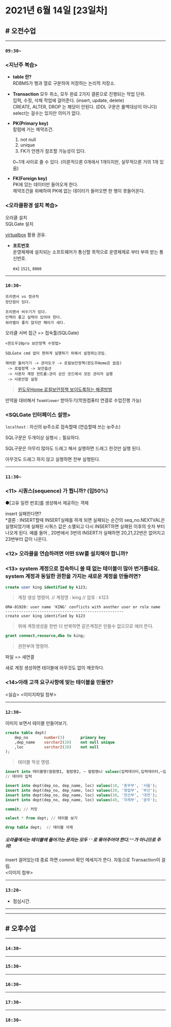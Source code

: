 # 2021년 6월 14일 [23일차]

## # 오전수업
----
### `09:30~`

### <지난주 복습>    

- **table 란?**    
  RDBMS가 행과 열로 구분하여 저장하는 논리적 저장소.  

- **Transaction**
  모두 취소, 모두 완료 2가지 결론으로 진행되는 작업 단위.    
  입력, 수정, 삭제 작업에 걸어준다. (insert, update, delete)  
  CREATE, ALTER, DROP 는 해당이 안된다. (DDL 구문은 롤백대상이 아니다)  
  select는 걸수는 있지만 의미가 없다.  

- **PK(Primary key)**  
  칼럼에 거는 제약조건.   

    1. not null  
    2. unique  
    3. FK가 언젠가 참조할 가능성이 있다.  

  0~1개 사이로 줄 수 있다. (이론적으론 0개에서 1개이지만, 실무적으론 거의 1개 있음)  

- **FK(Foreign key)**  
  PK에 있는 데이터만 들어오게 한다.  
  제약조건을 위배하여 PK에 없는 데이터가 들어오면 한 행이 못들어온다.  


### <오라클환경 설치 복습>

오라클 설치  
SQLGate 설치  

[virtualbox](https://www.virtualbox.org/) 활용 권유.  


- **포트번호**  
  운영체제에 설치되는 소프트웨어가 통신할 목적으로 운영체제로 부터 부여 받는 통신번호.

  ex) `1521`, `8080`

----
### `10:30~`

```
프리랜서 vs 정규직    
장단점이 있다.  

프리랜서 비수기가 있다.  
인맥이 좋고 실력이 있어야 한다.  
워라벨이 좋지 않지만 페이가 세다.  
```

오라클 서버 접근 => 접속툴(SQLGate)

```
<윈도우10pro 보안정책 수정법>

SQLGate cmd 없이 편하게 실행하기 위해서 설정하는것임.

제어판 들어가기 -> 관리도구 -> 로컬보안정책(윈도우Home은 없음)  
 -> 로컬정책 -> 보안옵션  
 -> 사용자 계정 컨트롤:관리 승인 모드에서 모든 관리자 실행   
 -> 사용안함 설정  
```
> [윈도우Home 로컬보안정책 보이도록하는 해결방법](https://github.com/SungWoo0315/study-repository/blob/main/image-save/%EC%9C%88%EB%8F%84%EC%9A%B010%20HOME%20%EC%97%90%EC%84%9C%20%EA%B4%80%EB%A6%AC%EC%9E%90%20%EB%AA%A8%EB%93%9C%20%EC%8B%A4%ED%96%89%20%EB%81%84%EB%8A%94%20%EB%B2%95.txt)

만약을 대비해서 `TeamViewer` 받아두기(학원컴퓨터 연결로 수업진행 가능)

### <SQLGate 인터페이스 설명>

`localhost` : 자신의 ip주소로 접속할때 (연습할때 쓰는 ip주소)

SQL구문은 두개이상 실행시 `;` 필요하다.  

SQL구문은 아무리 많아도 드래그 해서 실행하면 드래그 한것만 실행 된다.  

아무것도 드래그 하지 않고 실행하면 전부 실행된다.  

----
### `11:30~`

### <11> 시퀀스(sequence) 가 뭡니까?	(입50%)

●[고유 일련 번호]를 생성해서 제공하는 객체  

insert 실패한다면?  
*결론 : INSERT할때 INSERT실패를 하게 되면 실패되는 순간의
  seq_no.NEXTVAL은 실행되었기에 실패된 시쿼스 값은 소멸되고
  다시 INSERT하면 실패된 이후의 숫자 부터 나오게 된다.
  예를 들어 , 20번에서 3번의 INSERT가 실패하면 20,21,22번은 없어지고
  23번부터 값이 나온다.


### <12> 오라클을 연습하려면 어떤 SW를 설치해야 합니까?

### <13> system 계정으로 접속하니 쓸 때 없는 테이블이 많아 번거롭네요. system 계정과 동일한 권한을 가지는 새로운 계정을 만들려면?

```SQL   
create user king identified by k123;
```
> 계정 생성 명령어. // 계정명 : king // 암호 : k123

```
ORA-01920: user name 'KING' conflicts with another user or role name
----------------------------------------------------
create user king identified by k123
```
> 위에 계정생성을 한번 더 반복하면 같은계정은 만들수 없으므로 에러 뜬다.  

```SQL  
grant connect,resource,dba to king;
```
> 권한부여 명령어.  

파일 => 새연결  

새로 계정 생성하면 테이블에 아무것도 없이 깨끗하다.


### <14>아래 고객 요구사항에 맞는 테이블을 만들면?

<실습>
<이미지파일 첨부>  

----
### `12:30~`

이미지 보면서 테이블 만들어보기.

```SQL  
create table dept(
    dep_no       number(3)       primary key
    ,dep_name    varchar2(20)    not null unique
    ,loc         varchar2(20)    not null
);
```
> 테이블 작성 명령.

```SQL  
insert into 테이블명(컬럼명1, 컬럼명2, ~ 컬럼명n) values(입력데이터,입력데이터,~입력데이터)
// 데이터 입력

insert into dept(dep_no, dep_name, loc) values(10, '총무부', '서울');
insert into dept(dep_no, dep_name, loc) values(20, '영업부', '부산');
insert into dept(dep_no, dep_name, loc) values(30, '전산부', '대전');
insert into dept(dep_no, dep_name, loc) values(40, '자재부', '광주');

commit; // 커밋

select * from dept; // 테이블 보기

drop table dept;  // 테이블 삭제
```


##### 오라클에서는 테이블에 들어가는 문자는 모두 `''`로 묶어주어야 한다.`""`가 아니므로 주의!

insert 걸어있는데 종료 하면 commit 확인 메세지가 뜬다. 자동으로 Transaction이 걸림.  
<이미지 첨부>

----
### `13:20~`

  - 점심시간.

---
---

## # 오후수업






---
### `14:30~`








---
### `15:30~`









----
### `16:30~`








----
### `17:30~`








----
### `18:30~`
